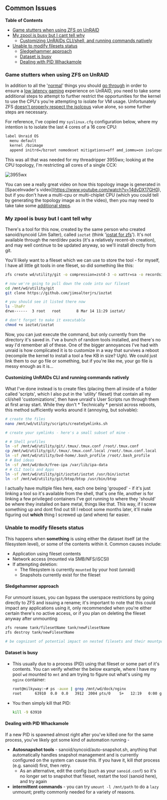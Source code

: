 ## Common Issues

**Table of Contents**
- [Game stutters when using ZFS on UnRAID](#game-stutters-when-using-zfs-on-unraid)
- [My zpool is busy but I cant tell why](#my-zpool-is-busy-but-i-cant-tell-why)
  * [Customizing UnRAIDs CLI/shell, and running commands natively](#customizing-unraids-cli-and-running-commands-natively)
- [Unable to modify filesets status](#unable-to-modify-filesets-status)
  * [Sledgehammer approach](#sledgehammer-approach)
  * [Dataset is busy](#dataset-is-busy)
  * [Dealing with PID Whackamole](#dealing-with-pid-whackamole)

### Game stutters when using ZFS on UnRAID

In addition to all the '[normal](https://www.youtube.com/watch?v=miYUGWq6l24)' things you should [go through](https://www.youtube.com/watch?v=A2dkrFKPOyw) in order to ensure a [low latency gaming](https://www.youtube.com/watch?v=QlTVANDndpM) experience on UnRAID, you need to take some additional steps to attempt to further restrict the opportunities for the kernel to use the CPU's you're attempting to isolate for VM usage. Unfortunately ZFS [doesn't properly respect the isolcpus](https://github.com/openzfs/zfs/issues/8908) value alone, so some further steps are necessary.

For reference, I've copied my `syslinux.cfg` configuration below, where my intention is to isolate the last 4 cores of a 16 core CPU:

```bash
label Unraid OS
  menu default
  kernel /bzimage
  append initrd=/bzroot nomodeset mitigations=off amd_iommu=on isolcpus=12-15,28-31 nohz_full=12-15,28-31 rcu_nocbs=12-15,28-31
```

This was all that was needed for my threadripper 3955wx; looking at the CPU topology, I'm restricting all cores of a single CCX:

![3955wx](https://www.servethehome.com/wp-content/uploads/2021/04/AMD-Threadripper-Pro-3955WX-Topology.jpg)

You can see a really great video on how this topology image is generated in [SpaceInvader's video])https://www.youtube.com/watch?v=14dvDX17GH0), but if you don't have a multi-cpu or multi-chiplet CPU (which you could tell by generating the topology image as in the video), then you may need to take take some [additional steps](https://github.com/openzfs/zfs/issues/8908#issuecomment-1066046587).

### My zpool is busy but I cant tell why

There's a tool for this now, created by the same person who created sanoid/syncoid (Jim Salter), called `ioztat` (think '[iostat for zfs](https://github.com/jimsalterjrs/ioztat)'). It's not available through the nerd/dev packs (it's a relatively recent-sh creation), and may well continue to be updated anyway, so we'll install directly from git.

You'll likely want to  a fileset which we can use to store the tool - for myself, I have all little git tools in one fileset, so did something like this:
  ```bash
  zfs create wd/utility/git -o compression=zstd-3 -o xattr=sa -o recordsize=32K
  
  # now we're going to pull down the code into our fileset
  cd /mnt/wd/utility/git
  git clone https://github.com/jimsalterjrs/ioztat
  
  # you should see it listed there now
  ls -lhaFr
  drwx------  3 root   root       8 Mar 14 11:29 ioztat/
  
  # don't forget to make it executable
  chmod +x ioztat/ioztat
  ```

Now, you can just execute the command, but only currently from the directory it's saved in. I've a bunch of random tools installed, and there's no way I'd remember all of these. One of the bigger annoyances I've had with unraid is how complicated it is to customize in a way that survives a reboot (recompile the kernel to install a tool a few KB in size? Ugh). We could just link them to our go file or something, but if you're like me, your go file is messy enough as it is...

#### Customizing UnRAIDs CLI and running commands natively

What I've done instead is to create files (placing them all inside of a folder called 'scripts', which I also put in the 'utility' fileset) that contain all my cli/shell 'customizations', then have unraid's User Scripts run through them at first array start. While they don't * Technically * persist across reboots, this method sufficiently works around it (annoying, but solvable):
  ```bash
  # create the files
  nano /mnt/wd/utility/scripts/createSymlinks.sh
  
  # create your symlinks - here's a small subset of mine - 
  
  # # Shell profiles
  ln -sf /mnt/wd/utility/git/.tmux/.tmux.conf /root/.tmux.conf
  cp /mnt/wd/utility/git/.tmux/.tmux.conf.local /root/.tmux.conf.local
  ln -sf /mnt/wd/utility/bvd-home/.bash_profile /root/.bash_profile
  # # Bad ideas
  ln -sf /mnt/wd/dock/free-ipa /var/lib/ipa-data
  # # CLI tools and Apps
  ln -sf /mnt/wd/utility/git/ioztat/ioztat /usr/bin/ioztat
  ln -sf /mnt/wd/utility/git/btop/btop /usr/bin/btop
  ```

I actually have multiple files here, each one being 'grouped' - if it's just linking a tool so it's available from the shell, that's one file, another is for linking a few privileged containers I've got running to where they 'should' be where they installed on bare metal, things like that. This way, if I screw something up and dont find out till I reboot some months later, it'll make figuring out **which** thing I screwed up (and where) far easier.

### Unable to modify filesets status

This happens when **something** is using either the dataset itself (at the filesystem level), or some of the contents within it. Common causes include:

* Application using fileset contents
* Network access (mounted via SMB/NFS/iSCSI)
* If attempting deletion: 
	* The filesystem is currently `mounted` by your host (unraid)
	* Snapshots currently exist for the fileset

#### Sledgehammer approach

For unmount issues, you can bypass the userspace restrictions by going directly to ZFS and issuing a rename; it's important to note that this could impact any applications using it, only recommended when you're either certain there's no active access, or if you plan on deleting the fileset anyway after unmounting

```bash
zfs rename tank/filesetName tank/newFilesetName
zfs destroy tank/newFilesetName

# be cognizant of potential impact on nested filesets and their mountpoints, such as tank/datasetName/datsetChileName
```

#### Dataset is busy

* This usually due to a process (PID) using that fileset or some part of it's contents. You can verify whether the below example, where I have my pool `wd` mounted to `mnt` and am trying to figure out what's using my `nginx` container:
  ```bash
  root@milkyway:~# ps -auxe | grep /mnt/wd/dock/nginx
  root      63910  0.0  0.0   3912  2004 pts/0    S+   12:19   0:00 grep /mnt/wd/dock/nginx <croppedForBrevity>
  ```

* You then simply kill that PID:
  ```bash
  kill -9 63910
  ```

#### Dealing with PID Whackamole

If a new PID is spawned almost right after you've killed one for the same process, you've likely got some kind of automation running - 
* **Autosnapshot tools** - sanoid/syncoid/auto-snapshot.sh, anything that automatically handles snapshot management and is currently configured on the system can cause this. If you have it, kill *that* process (e.g. sanoid) first, then retry.
	* As an alternative, edit the config (such as your `sanoid.conf`) so it's no longer set to snapshot that fileset, restart the tool (sanoid here), and try again
* **intermittent commands** - you can try `umount -l /mnt/path` to do a `lazy` unmount; pretty commonly needed for a variety of reasons.
